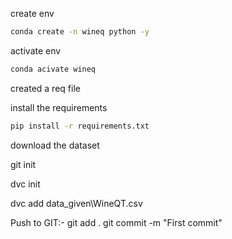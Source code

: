 create env

```bash
conda create -n wineq python -y
```

activate env

```bash
conda acivate wineq
```

created a req file 

install the requirements

```bash
pip install -r requirements.txt
```

download the dataset

git init

dvc init

dvc add data_given\WineQT.csv

Push to GIT:-
git add .
git commit  -m "First commit"


